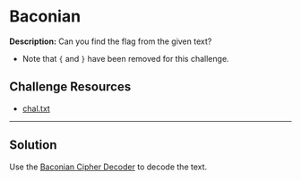 # Baconian
**Description:** Can you find the flag from the given text?
- Note that `{` and `}` have been removed for this challenge.

## Challenge Resources
- [chal.txt](./src/chal.txt)

---

## Solution

Use the [Baconian Cipher Decoder](https://www.dcode.fr/baconian-cipher) to decode the text.